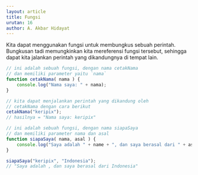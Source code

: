 ```yaml
---
layout: article
title: Fungsi
urutan: 16
author: A. Akbar Hidayat
---
```


Kita dapat menggunakan fungsi untuk membungkus sebuah perintah. Bungkusan tadi memungkinkan kita mereferensi fungsi tersebut, sehingga dapat kita jalankan perintah yang dikandungnya di tempat lain.

```javascript
// ini adalah sebuah fungsi, dengan nama cetakNama
// dan memiliki parameter yaitu `nama`
function cetakNama( nama ) {
    console.log("Nama saya: " + nama);
}

// kita dapat menjalankan perintah yang dikandung oleh
// cetakNama dengan cara berikut
cetakNama("keripix");
// hasilnya = "Nama saya: keripix"

// ini adalah sebuah fungsi, dengan nama siapaSaya
// dan memiliki parameter nama dan asal
function siapaSaya( nama, asal ) {
    console.log("Saya adalah " + name + ", dan saya berasal dari " + asal);
}

siapaSaya("keripix", "Indonesia");
// "Saya adalah , dan saya berasal dari Indonesia"
```